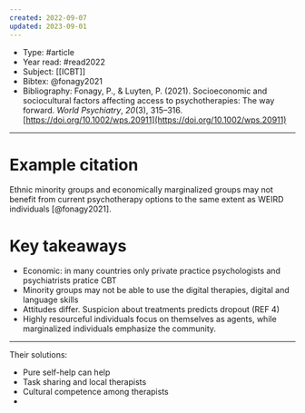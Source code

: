 ```yaml
---
created: 2022-09-07
updated: 2023-09-01
---
```

* Type: #article
* Year read: #read2022
* Subject:  [[ICBT]]
* Bibtex: @fonagy2021
* Bibliography: Fonagy, P., & Luyten, P. (2021). Socioeconomic and sociocultural factors affecting access to psychotherapies: The way forward. _World Psychiatry_, _20_(3), 315–316. [https://doi.org/10.1002/wps.20911](https://doi.org/10.1002/wps.20911)
---
# Example citation

Ethnic minority groups and economically marginalized groups may not benefit from current psychotherapy options to the same extent as WEIRD individuals [@fonagy2021].

# Key takeaways
* Economic: in many countries only private practice psychologists and psychiatrists pratice CBT
* Minority groups may not be able to use the digital therapies, digital and language skills
* Attitudes differ. Suspicion about treatments predicts dropout (REF 4)
* Highly resourceful individuals focus on themselves as agents, while marginalized individuals emphasize the community.

---

Their solutions:
- Pure self-help can help
- Task sharing and local therapists
- Cultural competence among therapists
- 
